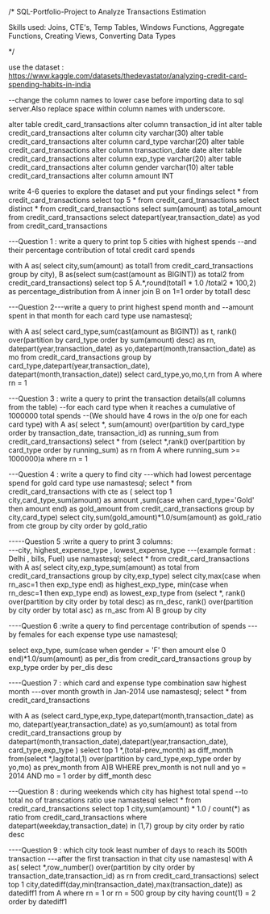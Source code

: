 /*
SQL-Portfolio-Project to Analyze Transactions Estimation

Skills used: Joins, CTE's, Temp Tables, Windows Functions, Aggregate Functions, Creating Views, Converting Data Types

*/

use the dataset : https://www.kaggle.com/datasets/thedevastator/analyzing-credit-card-spending-habits-in-india

--change the column names to lower case before importing data to sql server.Also replace space within column names with underscore.

alter table credit_card_transactions alter column transaction_id int
alter table credit_card_transactions alter column city varchar(30)
alter table credit_card_transactions alter column card_type varchar(20)
alter table credit_card_transactions alter column transaction_date date
alter table credit_card_transactions alter column exp_type varchar(20)
alter table credit_card_transactions alter column gender varchar(10)
alter table credit_card_transactions alter column amount INT

write 4-6 queries to explore the dataset and put your findings 
select * from credit_card_transactions
select top 5 * from credit_card_transactions
select distinct * from credit_card_transactions
select sum(amount) as total_amount from credit_card_transactions
select datepart(year,transaction_date) as yod from credit_card_transactions



---Question 1 : write a query to print top 5 cities with highest spends
--and their percentage contribution of total credit card spends

with A as(
select city,sum(amount) as total1 from credit_card_transactions
group by city),
B as(select sum(cast(amount as BIGINT)) as total2 from credit_card_transactions)
select top 5 A.*,round(total1 * 1.0 /total2 * 100,2) as percentage_distribution 
from A inner join B
on 1=1
order by total1 desc

---Question 2---write a query to print highest spend month and 
--amount spent in that month for each card type
use namastesql;


with A as(
select card_type,sum(cast(amount as BIGINT)) as t,
rank() over(partition by card_type order by sum(amount) desc) as rn,
datepart(year,transaction_date) as yo,datepart(month,transaction_date) as mo
from credit_card_transactions
group by card_type,datepart(year,transaction_date),
datepart(month,transaction_date))
select card_type,yo,mo,t,rn from A
where rn = 1




---Question 3 : write a query to print the transaction details(all columns from the table) 
--for each card type when it reaches a cumulative of 1000000 total spends
--(We should have 4 rows in the o/p one for each card type)
with A as(
select *,
sum(amount) over(partition by card_type order by transaction_date,
transaction_id) as running_sum from credit_card_transactions)
select * from (select *,rank() over(partition by card_type 
order by running_sum) as rn
from A where running_sum >= 1000000)a where rn = 1


---Question 4 : write a query to find city 
---which had lowest percentage spend for gold card type
use namastesql;
select * from credit_card_transactions
with cte as (
select top 1 city,card_type,sum(amount) as amount
,sum(case when card_type='Gold' then amount end) as gold_amount
from credit_card_transactions
group by city,card_type)
select 
city,sum(gold_amount)*1.0/sum(amount) as gold_ratio
from cte
group by city
order by gold_ratio

-----Question 5 :write a query to print 3 columns:  
---city, highest_expense_type , lowest_expense_type 
---(example format : Delhi , bills, Fuel)
use namastesql;
select * from credit_card_transactions
with A as(
select city,exp_type,sum(amount) as total from credit_card_transactions
group by city,exp_type)
select city,max(case when rn_asc=1 then exp_type end) as highest_exp_type,
min(case when rn_desc=1 then exp_type end) as lowest_exp_type
from
(select *,
rank() over(partition by city order by total desc) as rn_desc,
rank() over(partition by city order by total asc) as rn_asc
from A) B
group by city


 ----Question 6 :write a query to find percentage contribution of spends 
 ---by females for each expense type
 use namastesql;

 select exp_type,
 sum(case when gender = 'F' then amount else 0 end)*1.0/sum(amount) as per_dis
 from credit_card_transactions
 group by exp_type
order by per_dis desc


----Question 7 : which card and expense type combination saw highest month 
---over month growth in Jan-2014
use namastesql;
select * from credit_card_transactions



with A as
(select card_type,exp_type,datepart(month,transaction_date) as mo,
datepart(year,transaction_date) as yo,sum(amount) as total
from credit_card_transactions
group by datepart(month,transaction_date),datepart(year,transaction_date),
card_type,exp_type
)
select top 1 *,(total-prev_month) as diff_month from(select *,lag(total,1) 
over(partition by card_type,exp_type order by yo,mo) 
as prev_month from A)B
WHERE prev_month is not null and yo = 2014 AND mo = 1
order by diff_month desc


---Question 8 : during weekends which city has highest total spend 
--to total no of transcations ratio
use namastesql
select * from credit_card_transactions
select top 1 city,sum(amount) * 1.0 / count(*) as ratio
from credit_card_transactions
where datepart(weekday,transaction_date) in (1,7)
group by city
order by ratio desc


----Question 9 : which city took least number of days to reach its 500th transaction 
---after the first transaction in that city
use namastesql
with A as(
select *,row_number() over(partition by city order by transaction_date,transaction_id)
as rn from credit_card_transactions)
select top 1 city,datediff(day,min(transaction_date),max(transaction_date))
as datediff1 from A
where rn = 1 or rn = 500
group by city
having count(1) = 2
order by datediff1

